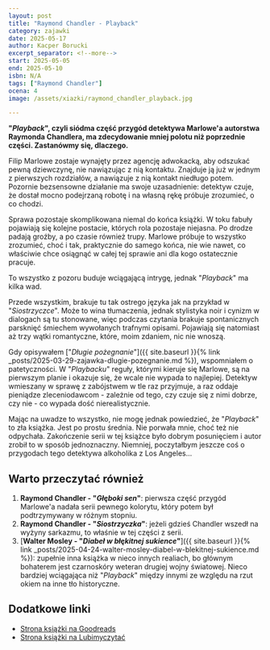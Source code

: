 ```yaml
---
layout: post
title: "Raymond Chandler - Playback"
category: zajawki
date: 2025-05-17
author: Kacper Borucki
excerpt_separator: <!--more-->
start: 2025-05-05
end: 2025-05-10
isbn: N/A
tags: ["Raymond Chandler"]
ocena: 4
image: /assets/xiazki/raymond_chandler_playback.jpg

---
```


**"*Playback*", czyli siódma część przygód detektywa Marlowe'a autorstwa Raymonda Chandlera, ma zdecydowanie mniej polotu niż poprzednie części. Zastanówmy się, dlaczego.**

<!--more-->

Filip Marlowe zostaje wynajęty przez agencję adwokacką, aby odszukać pewną dziewczynę, nie nawiązując z nią kontaktu. Znajduje ją już w jednym z pierwszych rozdziałów, a nawiązuje z nią kontakt niedługo potem. Pozornie bezsensowne działanie ma swoje uzasadnienie: detektyw czuje, że dostał mocno podejrzaną robotę i na własną rękę próbuje zrozumieć, o co chodzi.

Sprawa pozostaje skomplikowana niemal do końca książki. W toku fabuły pojawiają się kolejne postacie, których rola pozostaje niejasna. Po drodze padają groźby, a po czasie również trupy. Marlowe próbuje to wszystko zrozumieć, choć i tak, praktycznie do samego końca, nie wie nawet, co właściwie chce osiągnąć w całej tej sprawie ani dla kogo ostatecznie pracuje.

To wszystko z pozoru buduje wciągającą intrygę, jednak "*Playback*" ma kilka wad.

Przede wszystkim, brakuje tu tak ostrego języka jak na przykład w "*Siostrzyczce*". Może to wina tłumaczenia, jednak stylistyka noir i cynizm w dialogach są tu stonowane, więc podczas czytania brakuje spontanicznych parsknięć śmiechem wywołanych trafnymi opisami. Pojawiają się natomiast aż trzy wątki romantyczne, które, moim zdaniem, nic nie wnoszą.

Gdy opisywałem ["*Długie pożegnanie*"]({{ site.baseurl }}{% link _posts/2025-03-29-zajawka-dlugie-pozegnanie.md %}), wspomniałem o patetyczności. W "*Playbacku*" reguły, którymi kieruje się Marlowe, są na pierwszym planie i okazuje się, że wcale nie wypada to najlepiej. Detektyw wmieszany w sprawę z zabójstwem w tle raz przyjmuje, a raz oddaje pieniądze zleceniodawcom - zależnie od tego, czy czuje się z nimi dobrze, czy nie - co wypada dość nierealistycznie.

Mając na uwadze to wszystko, nie mogę jednak powiedzieć, że "*Playback*" to zła książka. Jest po prostu średnia. Nie porwała mnie, choć też nie odpychała. Zakończenie serii w tej książce było dobrym posunięciem i autor zrobił to w sposób jednoznaczny. Niemniej, poczytałbym jeszcze coś o przygodach tego detektywa alkoholika z Los Angeles...

## Warto przeczytać również

1. **Raymond Chandler - "*Głęboki sen*"**: pierwsza część przygód Marlowe'a nadała serii pewnego kolorytu, który potem był podtrzymywany w różnym stopniu.
2. **Raymond Chandler - "*Siostrzyczka*"**: jeżeli gdzieś Chandler wszedł na wyżyny sarkazmu, to właśnie w tej części z serii.
3. [**Walter Mosley - "*Diabeł w błękitnej sukience*"**]({{ site.baseurl }}{% link _posts/2025-04-24-walter-mosley-diabel-w-blekitnej-sukience.md %}): zupełnie inna książka w nieco innych realiach, bo głównym bohaterem jest czarnoskóry weteran drugiej wojny światowej. Nieco bardziej wciągająca niż "*Playback*" między innymi ze względu na rzut okiem na inne tło historyczne.

## Dodatkowe linki

- [Strona książki na Goodreads](https://www.goodreads.com/book/show/48705923-playback)
- [Strona książki na Lubimyczytać](https://lubimyczytac.pl/ksiazka/35938/playback)
